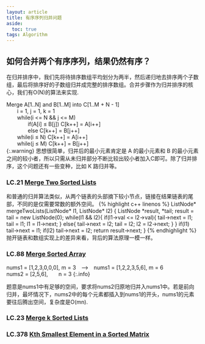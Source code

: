 ```yaml
---
layout: article
title: 有序序列归并问题
aside:
  toc: true
tags: Algorithm
---
```


## 如何合并两个有序序列，结果仍然有序？
在归并排序中，我们先将待排序数组平均划分为两半，然后递归地去排序两个子数组，最后将排序好的子数组归并成完整的排序数组。合并步骤作为归并排序的核心，我们有O(N)的算法来实现.
<!--more-->

Merge A[1..N] and B[1..M] into C[1..M + N - 1]<br>
&emsp;&emsp;i = 1, j = 1, k = 1<br>
&emsp;&emsp;while(i <= N && j <= M)<br>
&emsp;&emsp;&emsp;&emsp;if(A[i] ≤ B[j]) C[k++] = A[i++] <br>
&emsp;&emsp;&emsp;&emsp;else C[k++] = B[j++]<br>
&emsp;&emsp;while(i ≤ N) C[k++] = A[i++]<br>
&emsp;&emsp;while(j ≤ M) C[k++] = B[j++]<br>
{:.warning}
思想很简单，归并后的最小元素肯定是 A 的最小元素和 B 的最小元素之间的较小者，所以只需从未归并部分不断比较出较小者加入C即可。除了归并排序，这个问题还有一些变种，比如 K 路归并等。

### LC.21 [Merge Two Sorted Lists](https://leetcode.com/problems/merge-two-sorted-lists)
和普通的归并算法类似，从两个链表的头部摘下较小节点，链接在结果链表的尾部，不同的是仅需要常数的额外空间。
{% highlight c++ linenos %}
ListNode* mergeTwoLists(ListNode* l1, ListNode* l2) {
    ListNode *result, *tail;
    result = tail = new ListNode(0);
    while(l1 && l2){
        if(l1->val <= l2->val){
            tail->next = l1;
            tail = l1;
            l1 = l1->next;
        }
        else{
            tail->next = l2;
            tail = l2;
            l2 = l2->next;
        }
    }
    if(l1) tail->next = l1;
    if(l2) tail->next = l2;
    return result->next;
}
{% endhighlight %}
抛开链表和数组实现上的差异来看，背后的算法原理一模一样。
### LC.88 [Merge Sorted Array](https://leetcode.com/problems/merge-sorted-array)

nums1 = [1,2,3,0,0,0], m = 3&emsp;-->&emsp;nums1 = [1,2,2,3,5,6], m = 6 <br>
nums2 = [2,5,6],&emsp;&emsp;n = 3
{:.info}

题意是nums1中有足够的空间，要求将nums2归原地归并入nums1中。若是前向归并，最坏情况下，nums2中的每个元素都插入到nums1的开头，nums1的元素要往后腾出空间，复杂度是O(mn).
### LC.23 [Merge k Sorted Lists](https://leetcode.com/problems/merge-k-sorted-lists)

### LC.378 [Kth Smallest Element in a Sorted Matrix](https://leetcode.com/problems/kth-smallest-element-in-a-sorted-matrix)

